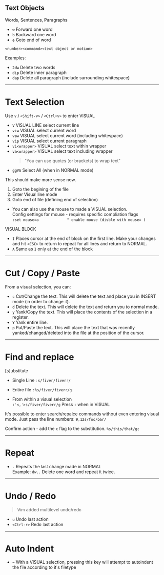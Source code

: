 ## Text Objects

Words, Sentences, Paragraphs

- `w` Forward one word
- `b` Backward one word
- `e` Goto end of word

`<number><command><text object or motion>`

Examples: 

- `2dw` Delete two words
- `dip` Delete inner paragraph
- `dap` Delete all paragraph (include surrounding whitespace)

---

# Text Selection

Use `v` / `<Shift-v>` / `<Ctrl+v>` to enter VISUAL

- `V` VISUAL LINE select current line
- `viw` VISUAL select current word 
- `vaw` VISUAL select current word (including whitespace)
- `vip` VISUAL select current paragraph
- `vi<wrapper>` VISUAL select text within wrapper
- `va<wrapper>` VISUAL select text including wrapper
  > "You can use quotes (or brackets) to wrap text"
- `ggVG` Select All (when in NORMAL mode)

This should make more sense now. 
  1. Goto the begining of the file
  2. Enter Visual line mode
  3. Goto end of file (defining end of selection)

- You can also use the mouse to made a VISUAL selection.  
  Config settings for mouse - requires specific compliation flags  
  `:set mouse=a				" enable mouse (disble with mouse= )`

VISUAL BLOCK

- `I` Places cursor at the end of block on the first line.
  Make your changes and hit `<ESC>` to return to repeat for all lines
  and return to NORMAL.
- `A` Same as `I` only at the end of the block

---

# Cut / Copy / Paste

From a visual selection, you can:

- `c`   Cut/Change the text. This will delete the text and
        place you in INSERT mode (in order to change it).
- `d`   Delete the text. This will delete the text and
        return you to normal mode.
- `y`   Yank/Copy the text. This will place the contents of the
        selection in a register.
- `Y`   Yank entire line.
- `p`   Put/Paste the text. This will place the text that was recently
        yanked/changed/deleted into the file at the position of the cursor.

---

# Find and replace

[s]ubstitute

- Single Line
  `:s/fiver/fiverr/`

- Entire file
  `:%s/fiver/fiverr/g`

- From within a visual selection  
  `:'<,'>s/fiver/fiverr/g`
  Press `:` when in VISUAL

It's possible to enter search/repalce commands without even
entering visual mode. Just pass the line numbers:
`9,12s/foo/bar/`

Confirm action - add the `c` flag to the substitution.
`%s/this/that/gc`

---

# Repeat

- `.` Repeats the last change made in NORMAL  
  Example: `dw..` Delete one word and repeat it twice.  

---

# Undo / Redo

> Vim added multilevel undo/redo

- `u` Undo last action  
- `<Ctrl-r>` Redo last action

---

# Auto Indent

- `=` With a VISUAL selection, pressing this key will attempt to autoindent the file
  according to it's filetype
